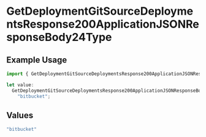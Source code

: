 # GetDeploymentGitSourceDeploymentsResponse200ApplicationJSONResponseBody24Type

## Example Usage

```typescript
import { GetDeploymentGitSourceDeploymentsResponse200ApplicationJSONResponseBody24Type } from "@vercel/sdk/models/operations/getdeployment.js";

let value:
  GetDeploymentGitSourceDeploymentsResponse200ApplicationJSONResponseBody24Type =
    "bitbucket";
```

## Values

```typescript
"bitbucket"
```